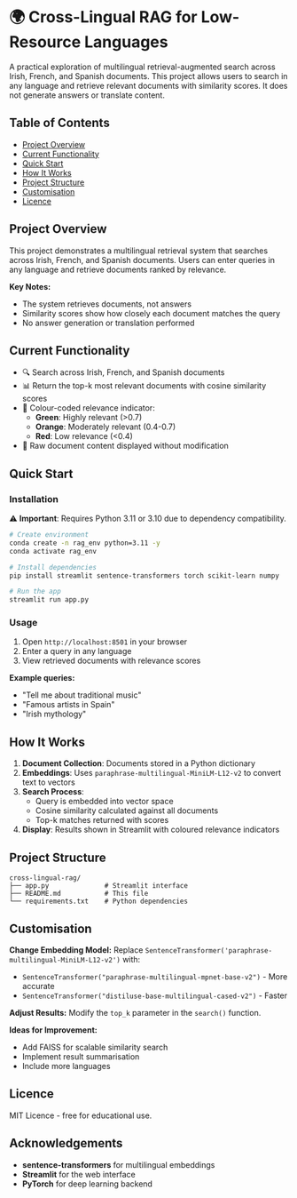 # 🌍 Cross-Lingual RAG for Low-Resource Languages

A practical exploration of multilingual retrieval-augmented search across Irish, French, and Spanish documents. This project allows users to search in any language and retrieve relevant documents with similarity scores. It does not generate answers or translate content.

## Table of Contents
- [Project Overview](#project-overview)
- [Current Functionality](#current-functionality)
- [Quick Start](#quick-start)
- [How It Works](#how-it-works)
- [Project Structure](#project-structure)
- [Customisation](#customisation)
- [Licence](#licence)

## Project Overview

This project demonstrates a multilingual retrieval system that searches across Irish, French, and Spanish documents. Users can enter queries in any language and retrieve documents ranked by relevance.

**Key Notes:**
- The system retrieves documents, not answers
- Similarity scores show how closely each document matches the query
- No answer generation or translation performed

## Current Functionality

- 🔍 Search across Irish, French, and Spanish documents
- 📊 Return the top-k most relevant documents with cosine similarity scores
- 🎨 Colour-coded relevance indicator:
  - **Green**: Highly relevant (>0.7)
  - **Orange**: Moderately relevant (0.4-0.7)
  - **Red**: Low relevance (<0.4)
- 📄 Raw document content displayed without modification

## Quick Start

### Installation

⚠️ **Important**: Requires Python 3.11 or 3.10 due to dependency compatibility.

```bash
# Create environment
conda create -n rag_env python=3.11 -y
conda activate rag_env

# Install dependencies
pip install streamlit sentence-transformers torch scikit-learn numpy

# Run the app
streamlit run app.py
```

### Usage

1. Open `http://localhost:8501` in your browser
2. Enter a query in any language
3. View retrieved documents with relevance scores

**Example queries:**
* "Tell me about traditional music"
* "Famous artists in Spain"
* "Irish mythology"

## How It Works

1. **Document Collection**: Documents stored in a Python dictionary
2. **Embeddings**: Uses `paraphrase-multilingual-MiniLM-L12-v2` to convert text to vectors
3. **Search Process**:
   * Query is embedded into vector space
   * Cosine similarity calculated against all documents
   * Top-k matches returned with scores
4. **Display**: Results shown in Streamlit with coloured relevance indicators

## Project Structure

```
cross-lingual-rag/
├── app.py              # Streamlit interface
├── README.md           # This file
└── requirements.txt    # Python dependencies
```

## Customisation

**Change Embedding Model:** Replace `SentenceTransformer('paraphrase-multilingual-MiniLM-L12-v2')` with:
* `SentenceTransformer("paraphrase-multilingual-mpnet-base-v2")` - More accurate
* `SentenceTransformer("distiluse-base-multilingual-cased-v2")` - Faster

**Adjust Results:** Modify the `top_k` parameter in the `search()` function.

**Ideas for Improvement:**
* Add FAISS for scalable similarity search
* Implement result summarisation
* Include more languages

## Licence

MIT Licence - free for educational use.

## Acknowledgements

* **sentence-transformers** for multilingual embeddings
* **Streamlit** for the web interface
* **PyTorch** for deep learning backend
